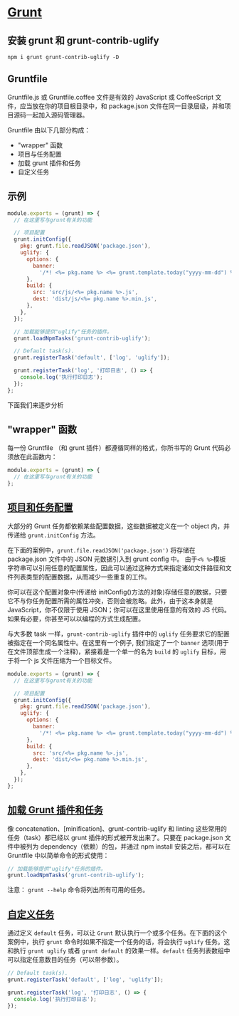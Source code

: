 # [Grunt](https://www.gruntjs.net/)

## 安装 grunt 和 grunt-contrib-uglify

```
npm i grunt grunt-contrib-uglify -D
```

## Gruntfile

Gruntfile.js 或 Gruntfile.coffee 文件是有效的 JavaScript 或 CoffeeScript 文件，应当放在你的项目根目录中，和 package.json 文件在同一目录层级，并和项目源码一起加入源码管理器。

Gruntfile 由以下几部分构成：

- "wrapper" 函数
- 项目与任务配置
- 加载 grunt 插件和任务
- 自定义任务

## 示例

```javascript
module.exports = (grunt) => {
  // 在这里写与grunt有关的功能

  // 项目配置
  grunt.initConfig({
    pkg: grunt.file.readJSON('package.json'),
    uglify: {
      options: {
        banner:
          '/*! <%= pkg.name %> <%= grunt.template.today("yyyy-mm-dd") %> */\n',
      },
      build: {
        src: 'src/js/<%= pkg.name %>.js',
        dest: 'dist/js/<%= pkg.name %>.min.js',
      },
    },
  });

  // 加载能够提供"uglify"任务的插件。
  grunt.loadNpmTasks('grunt-contrib-uglify');

  // Default task(s).
  grunt.registerTask('default', ['log', 'uglify']);

  grunt.registerTask('log', '打印日志', () => {
    console.log('执行打印日志');
  });
};
```

下面我们来逐步分析

## "wrapper" 函数

每一份 Gruntfile （和 grunt 插件）都遵循同样的格式，你所书写的 Grunt 代码必须放在此函数内：

```javascript
module.exports = (grunt) => {
  // 在这里写与grunt有关的功能
};
```

## [项目和任务配置](https://www.gruntjs.net/configuring-tasks)

大部分的 Grunt 任务都依赖某些配置数据，这些数据被定义在一个 object 内，并传递给 `grunt.initConfig` 方法。

在下面的案例中，`grunt.file.readJSON('package.json')` 将存储在 package.json 文件中的 JSON 元数据引入到 grunt config 中。 由于`<% %>`模板字符串可以引用任意的配置属性，因此可以通过这种方式来指定诸如文件路径和文件列表类型的配置数据，从而减少一些重复的工作。

你可以在这个配置对象中(传递给 initConfig()方法的对象)存储任意的数据，只要它不与你任务配置所需的属性冲突，否则会被忽略。此外，由于这本身就是 JavaScript，你不仅限于使用 JSON；你可以在这里使用任意的有效的 JS 代码。如果有必要，你甚至可以以编程的方式生成配置。

与大多数 task 一样，`grunt-contrib-uglify` 插件中的 `uglify` 任务要求它的配置被指定在一个同名属性中。在这里有一个例子, 我们指定了一个 `banner` 选项(用于在文件顶部生成一个注释)，紧接着是一个单一的名为 `build` 的 `uglify` 目标，用于将一个 js 文件压缩为一个目标文件。

```javascript
module.exports = (grunt) => {
  // 在这里写与grunt有关的功能

  // 项目配置
  grunt.initConfig({
    pkg: grunt.file.readJSON('package.json'),
    uglify: {
      options: {
        banner:
          '/*! <%= pkg.name %> <%= grunt.template.today("yyyy-mm-dd") %> */\n',
      },
      build: {
        src: 'src/<%= pkg.name %>.js',
        dest: 'dist/<%= pkg.name %>.min.js',
      },
    },
  });
};
```

## [加载 Grunt 插件和任务](https://www.gruntjs.net/plugins)

像 concatenation、[minification]、grunt-contrib-uglify 和 linting 这些常用的任务（task）都已经以 grunt 插件的形式被开发出来了。只要在 package.json 文件中被列为 dependency（依赖）的包，并通过 npm install 安装之后，都可以在 Gruntfile 中以简单命令的形式使用：

```javascript
// 加载能够提供"uglify"任务的插件。
grunt.loadNpmTasks('grunt-contrib-uglify');
```

注意： `grunt --help` 命令将列出所有可用的任务。

## [自定义任务](https://www.gruntjs.net/creating-tasks)

通过定义 `default` 任务，可以让 `Grunt` 默认执行一个或多个任务。在下面的这个案例中，执行 `grunt` 命令时如果不指定一个任务的话，将会执行 `uglify` 任务。这和执行 `grunt uglify` 或者 `grunt default` 的效果一样。`default` 任务列表数组中可以指定任意数目的任务（可以带参数）。

```javascript
// Default task(s).
grunt.registerTask('default', ['log', 'uglify']);

grunt.registerTask('log', '打印日志', () => {
  console.log('执行打印日志');
});
```
